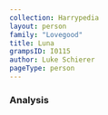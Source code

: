 ```yaml
---
collection: Harrypedia
layout: person
family: "Lovegood"
title: Luna
grampsID: I0115
author: Luke Schierer
pageType: person
---
```


### Analysis
